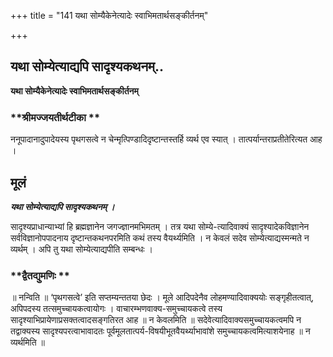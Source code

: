 +++
title = "141 यथा सोम्यैकेनेत्यादेः स्वाभिमतार्थसङ्कीर्तनम्"

+++


## यथा सोम्येत्याद्यपि सादृश्यकथनम्..

**यथा सोम्यैकेनेत्यादेः स्वाभिमतार्थसङ्कीर्तनम्**

### **श्रीमज्जयतीर्थटीका **

ननूपादानादुपादेयस्य पृथगसत्वे न चेन्मृत्पिण्डादिदृष्टान्तस्तर्हि व्यर्थ एव स्यात् । तात्पर्यान्तराप्रतीतेरित्यत आह ।

## **मूलं**

***यथा सोम्येत्याद्यपि सादृश्यकथनम् ।***

सादृश्यप्राधान्याभ्यां हि ब्रह्मज्ञानेन जगज्ज्ञानमभिमतम् । तत्र यथा सोम्ये-त्यादिवाक्यं सादृश्यादेकविज्ञानेन सर्वविज्ञानोपपादनाय दृष्टान्तकथनपरमिति कथं तस्य वैयर्थ्यमिति । न केवलं सदेव सोम्येत्याद्यस्मन्मते न व्यर्थम् । अपि तु यथा सोम्येत्याद्यपीति सम्बन्धः ।

### **द्वैतद्युमणिः **

॥ नन्विति ॥ ‘पृथगसत्वे’ इति सप्तम्यन्ततया छेदः । मूले आदिपदेनैव लोहमण्यादिवाक्ययोः सङ्गृहीतत्वात्, अपिपदस्य तत्समुच्चायकत्वायोगः । वाचारम्भणवाक्य-समुच्चायकत्वे तस्य सादृश्याभिप्रायेणाप्रसक्तत्वादसङ्गतिरत आह ॥ न केवलमिति ॥ सदेवेत्यादिवाक्यसमुच्चायकत्वमपि न तद्वाक्यस्य सादृश्यपरत्वाभावादतः पूर्वमूलतात्पर्य-विषयीभूतवैयर्थ्याभावांशे समुच्चायकत्वमित्याशयेनाह ॥ न व्यर्थमिति ॥

